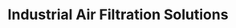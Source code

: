 ---
layout: industries-index.njk
title: Industrial Air Filtration Solutions
seo:
  page_title: Industrial Air Filtration Systems for Your Industry
  description: Duroair engineers end-to-end industrial air solutions to shield your specific industry processes from dust or fumes
show_in_menu: 'true'
nav_sort: 2000
---